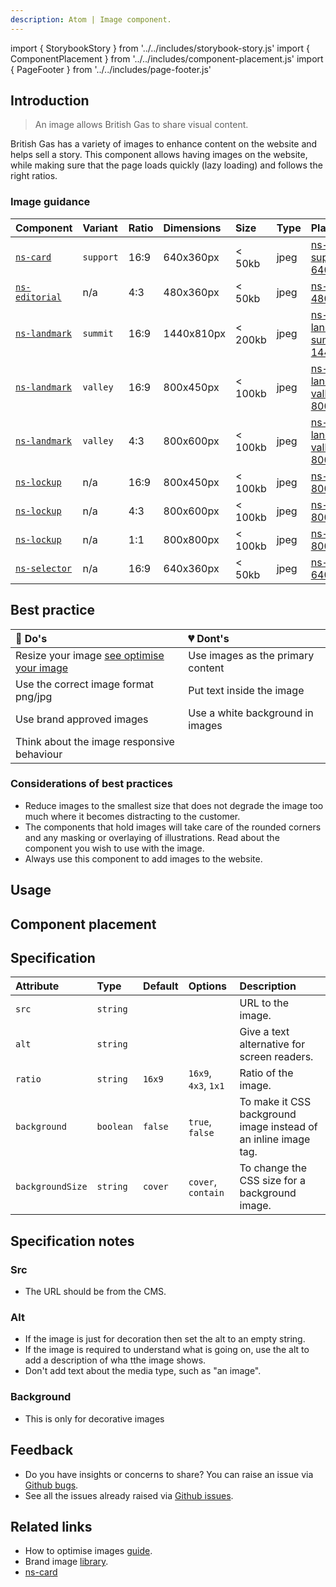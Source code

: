 ```yaml
---
description: Atom | Image component.
---
```


import { StorybookStory } from '../../includes/storybook-story.js'
import { ComponentPlacement } from '../../includes/component-placement.js'
import { PageFooter } from '../../includes/page-footer.js'

## Introduction

> An image allows British Gas to share visual content.

British Gas has a variety of images to enhance content on the website and helps sell a story. This component allows having images on the website, while making sure that the page loads quickly (lazy loading) and follows the right ratios.

### Image guidance

| Component | Variant | Ratio | Dimensions | Size | Type | Placeholder |
| :--- | :--- | :--- | :--- | :--- | :--- | :--- |
| [`ns-card`](components/ns-card.md)| `support` | 16:9 | 640x360px | &lt; 50kb | jpeg | [ns-card-support-640x360px](images/ns-image/ns-card-support-640x360px.jpg) |
| [`ns-editorial`](components/ns-editorial.md)| n/a | 4:3 | 480x360px | &lt; 50kb | jpeg | [ns-editorial-480x360px](images/ns-image/ns-editorial-480x360px.jpg) |
| [`ns-landmark`](components/ns-landmark.md)| `summit` | 16:9 | 1440x810px | &lt; 200kb | jpeg | [ns-landmark-summit-1440x810px](images/ns-image/ns-landmark-summit-1440x810px.jpg) |
| [`ns-landmark`](components/ns-landmark.md)| `valley` | 16:9 | 800x450px | &lt; 100kb | jpeg | [ns-landmark-valley-800x450px](images/ns-image/ns-landmark-valley-800x450px.jpg) |
| [`ns-landmark`](components/ns-landmark.md)| `valley` | 4:3 | 800x600px | &lt; 100kb | jpeg | [ns-landmark-valley-800x600px](images/ns-image/ns-landmark-valley-800x600px.jpg) |
| [`ns-lockup`](components/ns-lockup.md)| n/a | 16:9 | 800x450px | &lt; 100kb | jpeg | [ns-lockup-800x450px](images/ns-image/ns-lockup-800x450px.jpg) |
| [`ns-lockup`](components/ns-lockup.md)| n/a | 4:3 | 800x600px | &lt; 100kb | jpeg | [ns-lockup-800x600px](images/ns-image/ns-lockup-800x600px.jpg) |
| [`ns-lockup`](components/ns-lockup.md)| n/a | 1:1 | 800x800px | &lt; 100kb | jpeg | [ns-lockup-800x800px](images/ns-image/ns-lockup-800x800px.jpg) |
| [`ns-selector`](components/ns-selector.md)| n/a | 16:9 | 640x360px | &lt; 50kb | jpeg | [ns-selector-640x360px](images/ns-image/ns-selector-640x360px.jpg) |

## Best practice

| 💚 Do's | 💔 Dont's |
| :--- | :--- |
| Resize your image [see optimise your image](/foundations/photography.md#optimise-your-images) | Use images as the primary content |
| Use the correct image format png/jpg | Put text inside the image |
| Use brand approved images | Use a white background in images |
| Think about the image responsive behaviour |  |

### Considerations of best practices

* Reduce images to the smallest size that does not degrade the image too much where it becomes distracting to the customer.
* The components that hold images will take care of the rounded corners and any masking or overlaying of illustrations. Read about the component you wish to use with the image.
* Always use this component to add images to the website.

## Usage

<StorybookStory story="components-ns-image--ratio-4-x-3"></StorybookStory>

## Component placement

<ComponentPlacement component="ns-image" parentComponents="ns-content,ns-product-card,ns-lockup"></ComponentPlacement>

## Specification

| Attribute | Type | Default | Options | Description |
| :--- | :--- | :--- | :--- | :--- |
| `src` | `string`|  |  | URL to the image. |
| `alt` | `string`|  |  | Give a text alternative for screen readers. |
| `ratio` | `string` | `16x9` | `16x9`, `4x3`, `1x1` | Ratio of the image. |
| `background` | `boolean` | `false` | `true`, `false` | To make it CSS background image instead of an inline image tag. |
| `backgroundSize` | `string` | `cover` | `cover`, `contain` | To change the CSS size for a background image. |

## Specification notes

### Src

- The URL should be from the CMS.

### Alt

- If the image is just for decoration then set the alt to an empty string.
- If the image is required to understand what is going on, use the alt to add a description of wha tthe image shows.
- Don't add text about the media type, such as "an image".

### Background

- This is only for decorative images

## Feedback

* Do you have insights or concerns to share? You can raise an issue via [Github bugs](https://github.com/ConnectedHomes/nucleus/issues/new?assignees=&labels=Bug&template=a--bug-report.md&title=[bug]%20[ns-image]).
* See all the issues already raised via [Github issues](https://github.com/connectedHomes/nucleus/issues?utf8=%E2%9C%93&q=is%3Aopen+is%3Aissue+label%3ABug+[ns-image]).

<PageFooter></PageFooter>

## Related links

* How to optimise images [guide](/foundations/photography.md#optimise-your-images).
* Brand image [library](https://centrica.frontify.com/d/pDUbkrcf54Nh/our-assets).
* [ns-card](components/ns-card.md)
